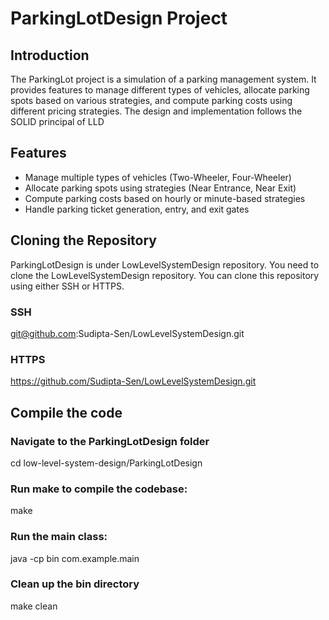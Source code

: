# ParkingLotDesign Project

## Introduction

The ParkingLot project is a simulation of a parking management system. It provides features to manage different types of vehicles, allocate parking spots based on various strategies, and compute parking costs using different pricing strategies. The design and implementation follows the SOLID principal of LLD

## Features

- Manage multiple types of vehicles (Two-Wheeler, Four-Wheeler)
- Allocate parking spots using strategies (Near Entrance, Near Exit)
- Compute parking costs based on hourly or minute-based strategies
- Handle parking ticket generation, entry, and exit gates

## Cloning the Repository


ParkingLotDesign is under LowLevelSystemDesign repository. You need to clone the LowLevelSystemDesign repository. You can clone this repository using either SSH or HTTPS.

### SSH
git@github.com:Sudipta-Sen/LowLevelSystemDesign.git

### HTTPS
https://github.com/Sudipta-Sen/LowLevelSystemDesign.git

## Compile the code

### Navigate to the ParkingLotDesign folder

cd low-level-system-design/ParkingLotDesign

### Run make to compile the codebase:

make

### Run the main class:

java -cp bin com.example.main

### Clean up the bin directory

make clean
